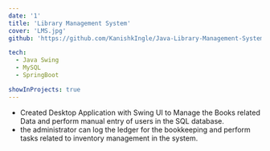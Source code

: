 ```yaml
---
date: '1'
title: 'Library Management System'
cover: 'LMS.jpg'
github: 'https://github.com/KanishkIngle/Java-Library-Management-System/tree/main'

tech:
  - Java Swing
  - MySQL
  - SpringBoot

showInProjects: true
---
```


- Created Desktop Application with Swing UI to Manage the Books related Data and perform manual entry of users in
the SQL database.
- the administrator can log the ledger for the bookkeeping and perform tasks related to inventory management in the
system.

